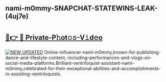 ## nami-m0mmy-SNAPCHAT-STATEWINS-LEAK-(4uj7e)


# <h2><a href="https://mediaupload.pro?-20M">🔗👉 🔴 Private-P𝚑ot𝚘𝚜-V𝚒d𝚎o</a></h2>

[![NEW UPDATED](https://i.imgur.com/0qMVB7G.gif)](https://mediaupload.pro?-20M)
Online-influencer-nami-m0mmy,known-for-publishing-dance-and-lifestyle-content,-including-performances-and-vlogs-on-social-media-platforms.Brilliant-ventriloquist-assistant-nami-m0mmy,celebrated-for-their-exceptional-abilities-and-accomplishments-in-assisting-ventriloquists.  